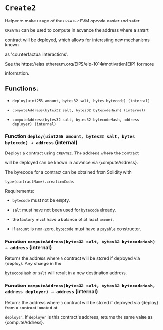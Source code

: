 # `Create2`

Helper to make usage of the `CREATE2` EVM opcode easier and safer.

`CREATE2` can be used to compute in advance the address where a smart

contract will be deployed, which allows for interesting new mechanisms known

as 'counterfactual interactions'.

See the https://eips.ethereum.org/EIPS/eip-1014#motivation[EIP] for more

information.

## Functions:

- `deploy(uint256 amount, bytes32 salt, bytes bytecode) (internal)`

- `computeAddress(bytes32 salt, bytes32 bytecodeHash) (internal)`

- `computeAddress(bytes32 salt, bytes32 bytecodeHash, address deployer) (internal)`

### Function `deploy(uint256 amount, bytes32 salt, bytes bytecode) → address` (internal)

Deploys a contract using `CREATE2`. The address where the contract

will be deployed can be known in advance via {computeAddress}.

The bytecode for a contract can be obtained from Solidity with

`type(contractName).creationCode`.

Requirements:

- `bytecode` must not be empty.

- `salt` must have not been used for `bytecode` already.

- the factory must have a balance of at least `amount`.

- if `amount` is non-zero, `bytecode` must have a `payable` constructor.

### Function `computeAddress(bytes32 salt, bytes32 bytecodeHash) → address` (internal)

Returns the address where a contract will be stored if deployed via {deploy}. Any change in the

`bytecodeHash` or `salt` will result in a new destination address.

### Function `computeAddress(bytes32 salt, bytes32 bytecodeHash, address deployer) → address` (internal)

Returns the address where a contract will be stored if deployed via {deploy} from a contract located at

`deployer`. If `deployer` is this contract's address, returns the same value as {computeAddress}.
